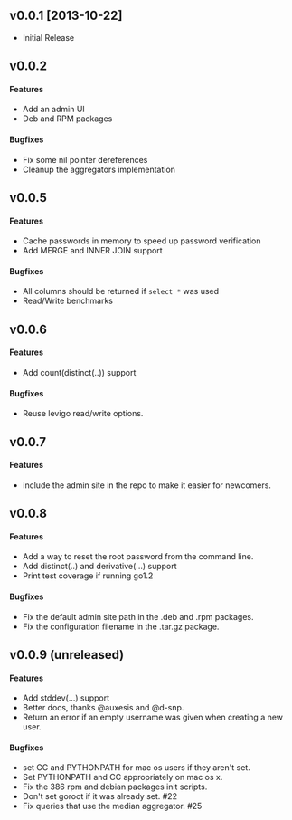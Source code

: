 ## v0.0.1 [2013-10-22]

  * Initial Release

## v0.0.2

#### Features

- Add an admin UI
- Deb and RPM packages

#### Bugfixes

- Fix some nil pointer dereferences
- Cleanup the aggregators implementation

## v0.0.5

#### Features

- Cache passwords in memory to speed up password verification
- Add MERGE and INNER JOIN support

#### Bugfixes

- All columns should be returned if `select *` was used
- Read/Write benchmarks

## v0.0.6

#### Features

- Add count(distinct(..)) support

#### Bugfixes

- Reuse levigo read/write options.

## v0.0.7

#### Features

- include the admin site in the repo to make it easier for newcomers.

## v0.0.8

#### Features

- Add a way to reset the root password from the command line.
- Add distinct(..) and derivative(...) support
- Print test coverage if running go1.2

#### Bugfixes

- Fix the default admin site path in the .deb and .rpm packages.
- Fix the configuration filename in the .tar.gz package.

## v0.0.9 (unreleased)

#### Features

- Add stddev(...) support
- Better docs, thanks @auxesis and @d-snp.
- Return an error if an empty username was given when creating a new user.

#### Bugfixes

- set CC and PYTHONPATH for mac os users if they aren't set.
- Set PYTHONPATH and CC appropriately on mac os x.
- Fix the 386 rpm and debian packages init scripts.
- Don't set goroot if it was already set. #22
- Fix queries that use the median aggregator. #25
